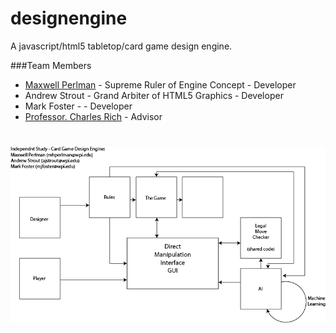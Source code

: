 designengine
============

A javascript/html5 tabletop/card game design engine.

###Team Members
* [Maxwell Perlman](http://github.com/MaxwellP) - Supreme Ruler of Engine Concept - Developer
* Andrew Strout - Grand Arbiter of HTML5 Graphics - Developer
* Mark Foster - - Developer
* [Professor. Charles Rich](https://github.com/charlesrich) - Advisor

![Alt text](https://raw.githubusercontent.com/MaxwellP/designengine/master/structure.png "Structure")
=======